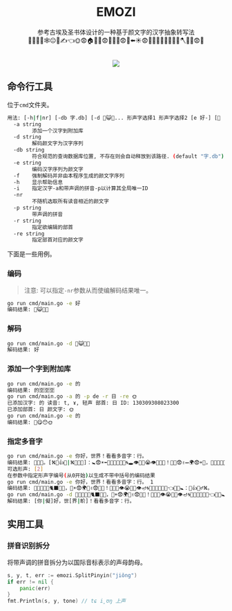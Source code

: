 <div align="center">

<h1>EMOZI</h1>
参考古埃及圣书体设计的一种基于颜文字的汉字抽象转写法<br>🐑🚬🧗👤🕸️😐🧗✍️👈🌞😨🏠🌹🧦😨👥🌹🔐😨💦⬅️☀️😨🏡💦💡🍉🌱🍵💡🧗🪓🍆👔😨🐶<br><br>

<img src="https://counter.seku.su/cmoe?name=emozi&theme=r34" /><br>

</div>

## 命令行工具
位于`cmd`文件夹。
```bash
用法: [-h|f|nr] [-db 字.db] [-d 🌹⁪😺‎🐴‫👩] [-e 好] 形声字选择1 形声字选择2 ...
  -a string
        添加一个汉字到附加库
  -d string
        解码颜文字为汉字序列
  -db string
        符合规范的查询数据库位置, 不存在则会自动释放到该路径. (default "字.db")
  -e string
        编码汉字序列为颜文字
  -f    强制解码并非由本程序生成的颜文字序列
  -h    显示帮助信息
  -i    指定汉字-a和带声调的拼音-p以计算其全局唯一ID
  -nr
        不随机选取所有读音相近的颜文字
  -p string
        带声调的拼音
  -r string
        指定欲编辑的部首
  -re string
        指定部首对应的颜文字
```
下面是一些用例。
### 编码
> 注意: 可以指定`-nr`参数从而使编解码结果唯一。
```bash
go run cmd/main.go -e 好
编码结果: 🌹⁪😺‎🐴‫👩
```
### 解码
```bash
go run cmd/main.go -d 🌹⁪😺‎🐴‫👩
解码结果: 好
```
### 添加一个字到附加库
```bash
go run cmd/main.go -e 的
编码结果: 的‬🈳⁠🈳⁦🈳
go run cmd/main.go -a 的 -p de -r 日 -re 🌞
已添加汉字: 的 读音: t, ɤ, 轻声 部首: 日 ID: 130309308023300
已添加部首: 日 颜文字: 🌞
go run cmd/main.go -e 的                   
编码结果: 🔪⁮😋⁦😯‏🌞
```
### 指定多音字
```bash
go run cmd/main.go -e 你好，世界！看看多音字：行。
编码结果: 🥛​👔⁮🐴‮👤🐒🐱🐎👩，🌴☀️😨🌍➖✌️😨👨‍🌾！👖🔐🍉👁️😭🔐🍉👁️🕳️🌀🍉🪩🧂🎵🍉🎵⬅️☀️😨🚼：[🌟🦅🦎⛕|🌷👍🦎⛕]。
可选形声: [2]
在参数中指定形声字编号(从0开始)以生成不带中括号的编码结果
go run cmd/main.go -e 你好，世界！看看多音字：行。 1
编码结果: 🥛⁦👔⁢🐴⁭👤🐵🐈‍⬛🐎👩，🪸☀️😨🌍🐓✌️😨👨‍🌾！👖🔐🍉👁️😭🔐🍉👁️🪔🌀🍉🪩💊🎵🍉🎵👈🌅😨🚼：🐅👍🧗‍♂️⛕。
go run cmd/main.go -d 🥛⁦👔⁢🐴⁭👤🐵🐈‍⬛🐎👩，🪸☀️😨🌍🐓✌️😨👨‍🌾！👖🔐🍉👁️😭🔐🍉👁️🪔🌀🍉🪩💊🎵🍉🎵👈🌅😨🚼：🐅👍🧗‍♂️⛕。
解码结果: [你|儗]好，世[界|畍]！看看多音字：行。
```

## 实用工具
### 拼音识别拆分
将带声调的拼音拆分为以国际音标表示的声母韵母。
```go
s, y, t, err := emozi.SplitPinyin("jiǒng")
if err != nil {
    panic(err)
}
fmt.Println(s, y, tone) // tɕ i̯ʊŋ 上声
```
